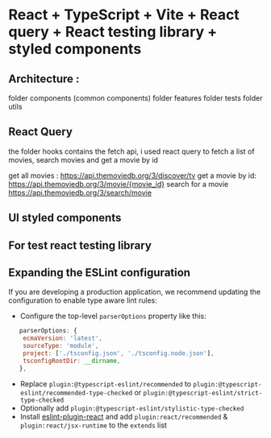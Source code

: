 # React + TypeScript + Vite + React query + React testing library + styled components

## Architecture : 

folder components (common components)
folder features
folder tests
folder utils

## React Query 

the folder hooks contains the fetch api, i used react query to fetch a list of movies, search movies and get a movie by id 

get all movies : https://api.themoviedb.org/3/discover/tv
get a movie by id: https://api.themoviedb.org/3/movie/{movie_id}
search for a movie https://api.themoviedb.org/3/search/movie

## UI styled components

## For test react testing library

## Expanding the ESLint configuration

If you are developing a production application, we recommend updating the configuration to enable type aware lint rules:

- Configure the top-level `parserOptions` property like this:

```js
   parserOptions: {
    ecmaVersion: 'latest',
    sourceType: 'module',
    project: ['./tsconfig.json', './tsconfig.node.json'],
    tsconfigRootDir: __dirname,
   },
```

- Replace `plugin:@typescript-eslint/recommended` to `plugin:@typescript-eslint/recommended-type-checked` or `plugin:@typescript-eslint/strict-type-checked`
- Optionally add `plugin:@typescript-eslint/stylistic-type-checked`
- Install [eslint-plugin-react](https://github.com/jsx-eslint/eslint-plugin-react) and add `plugin:react/recommended` & `plugin:react/jsx-runtime` to the `extends` list
